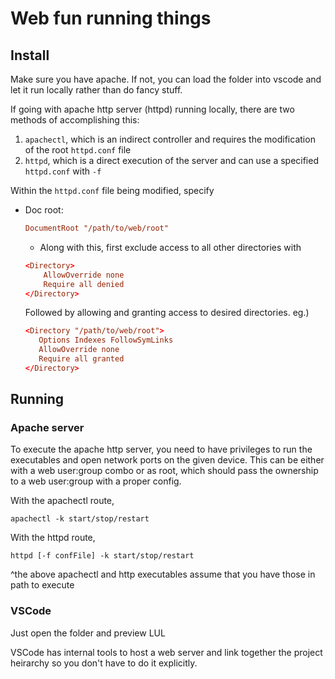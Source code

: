 # Web fun running things

## Install
Make sure you have apache. If not, you can load the folder into vscode
and let it run locally rather than do fancy stuff.

If going with apache http server (httpd) running locally, there are two methods
of accomplishing this:

1. ``apachectl``, which is an indirect controller and requires the modification of the root ``httpd.conf`` file
2. ``httpd``, which is a direct execution of the server and can use a specified ``httpd.conf`` with ``-f``

Within the ``httpd.conf`` file being modified, specify
* Doc root:

    ```conf
    DocumentRoot "/path/to/web/root"
    ```

    * Along with this, first exclude access to all other directories with

    ```conf
    <Directory>
        AllowOverride none
        Require all denied
    </Directory>
    ```

    Followed by allowing and granting access to desired directories. eg.)

     ```conf
    <Directory "/path/to/web/root">
        Options Indexes FollowSymLinks
        AllowOverride none
        Require all granted
    </Directory>
    ```

## Running
### Apache server
To execute the apache http server, you need to have privileges to run the executables and
open network ports on the given device. This can be either with a web user:group
combo or as root, which should pass the ownership to a web user:group with a proper config.

With the apachectl route,

```
apachectl -k start/stop/restart
```

With the httpd route,

```
httpd [-f confFile] -k start/stop/restart
```

^the above apachectl and http executables assume that you have those in path 
to execute

### VSCode
Just open the folder and preview LUL

VSCode has internal tools to host a web server and link together the project
heirarchy so you don't have to do it explicitly.
